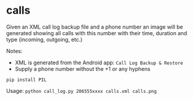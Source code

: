 # calls

Given an XML call log backup file and a phone number
an image will be generated showing all calls with
this number with their time, duration and type (incoming, outgoing, etc.)

Notes:

- XML is generated from the Android app: `Call Log Backup & Restore`
- Supply a phone number without the +1 or any hyphens

`pip install PIL`

Usage: `python call_log.py 206555xxxx calls.xml calls.png`
